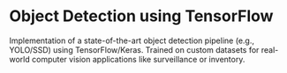 # Object Detection using TensorFlow
Implementation of a state-of-the-art object detection pipeline (e.g., YOLO/SSD) using TensorFlow/Keras. Trained on custom datasets for real-world computer vision applications like surveillance or inventory.

